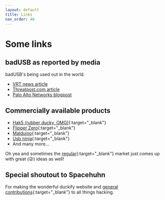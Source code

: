 ```yaml
---
layout: default
title: Links
nav_order: 40
---
```

# Some links
## badUSB as reported by media
badUSB's being used out in the world.
- [VRT news article](https://www.vrt.be/vrtnws/en/2013/10/30/did_russia_spy_onwesternleaders-1-1766568/)
- [Threatpost.com article](https://threatpost.com/fin7-mailing-malicious-usb-sticks-ransomware/177541/)
- [Palo Alto Networks blogpost](https://unit42.paloaltonetworks.com/plugx-variants-in-usbs/)


## Commercially available products

- [Hak5 (rubber ducky, OMG)](https://shop.hak5.org/products/usb-rubber-ducky){:target="_blank"}
- [Flipper Zero](https://flipperzero.one/){:target="_blank"}
- [Malduino](https://maltronics.com/collections/malduinos){:target="_blank"}
- [Usb ninja](https://usbninja.com/){:target="_blank"}
- And many more…

Oh yea and sometimes the [regular](https://www.amazon.com/mouse-jiggler-usb/s?k=mouse+jiggler+usb){:target="_blank"} market just comes up with great (😜) ideas as well!

## Special shoutout to Spacehuhn

For making the wonderful duckify website and [general contributions](https://spacehuhn.com){:target="_blank"} to all things hacking.
